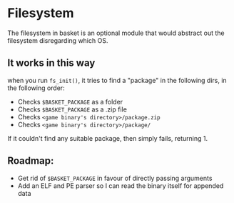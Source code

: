 # Filesystem
The filesystem in basket is an optional module that would
abstract out the filesystem disregarding which OS.


## It works in this way
when you run `fs_init()`, it tries to find a "package" in
the following dirs, in the following order:

- Checks `$BASKET_PACKAGE` as a folder
- Checks `$BASKET_PACKAGE` as a .zip file
- Checks `<game binary's directory>/package.zip`
- Checks `<game binary's directory>/package/`

If it couldn't find any suitable package, then simply fails, returning 1.


## Roadmap:
  - Get rid of `$BASKET_PACKAGE` in favour of directly passing arguments
  - Add an ELF and PE parser so I can read the binary itself for appended data
